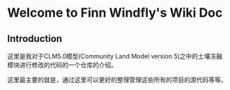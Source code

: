 # Welcome to Finn Windfly's Wiki Doc

## Introduction

这里是我对于CLM5.0模型(Community Land Model version 5)之中的土壤冻融模块进行修改的代码的一个仓库的介绍。

这里最主要的就是，通过这里可以更好的整理管理这些所有的项目的源代码等等。

